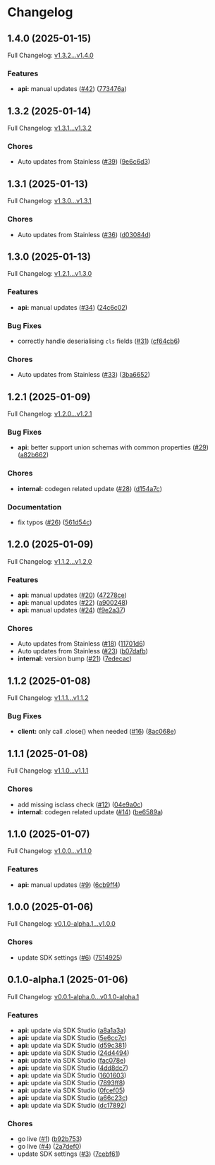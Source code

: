 # Changelog

## 1.4.0 (2025-01-15)

Full Changelog: [v1.3.2...v1.4.0](https://github.com/Avido-AI/avido-py/compare/v1.3.2...v1.4.0)

### Features

* **api:** manual updates ([#42](https://github.com/Avido-AI/avido-py/issues/42)) ([773476a](https://github.com/Avido-AI/avido-py/commit/773476abd23f2e1f0b050390ec8ba1e85f8f83c4))

## 1.3.2 (2025-01-14)

Full Changelog: [v1.3.1...v1.3.2](https://github.com/Avido-AI/avido-py/compare/v1.3.1...v1.3.2)

### Chores

* Auto updates from Stainless ([#39](https://github.com/Avido-AI/avido-py/issues/39)) ([9e6c6d3](https://github.com/Avido-AI/avido-py/commit/9e6c6d3bd3c2cfe20535b9a219ec46666be00e92))

## 1.3.1 (2025-01-13)

Full Changelog: [v1.3.0...v1.3.1](https://github.com/Avido-AI/avido-py/compare/v1.3.0...v1.3.1)

### Chores

* Auto updates from Stainless ([#36](https://github.com/Avido-AI/avido-py/issues/36)) ([d03084d](https://github.com/Avido-AI/avido-py/commit/d03084dbd2a571faf9910d67a5cfa6c72851db01))

## 1.3.0 (2025-01-13)

Full Changelog: [v1.2.1...v1.3.0](https://github.com/Avido-AI/avido-py/compare/v1.2.1...v1.3.0)

### Features

* **api:** manual updates ([#34](https://github.com/Avido-AI/avido-py/issues/34)) ([24c6c02](https://github.com/Avido-AI/avido-py/commit/24c6c028e60f944518d5eb465e0076c124d82944))


### Bug Fixes

* correctly handle deserialising `cls` fields ([#31](https://github.com/Avido-AI/avido-py/issues/31)) ([cf64cb6](https://github.com/Avido-AI/avido-py/commit/cf64cb6b4208c58f5d5eb4fde497ecb88b94c146))


### Chores

* Auto updates from Stainless ([#33](https://github.com/Avido-AI/avido-py/issues/33)) ([3ba6652](https://github.com/Avido-AI/avido-py/commit/3ba665229eebf61bad067d6ae12d47661c4277bc))

## 1.2.1 (2025-01-09)

Full Changelog: [v1.2.0...v1.2.1](https://github.com/Avido-AI/avido-py/compare/v1.2.0...v1.2.1)

### Bug Fixes

* **api:** better support union schemas with common properties ([#29](https://github.com/Avido-AI/avido-py/issues/29)) ([a82b662](https://github.com/Avido-AI/avido-py/commit/a82b6621fe47006d9785f272cec694c969abbc53))


### Chores

* **internal:** codegen related update ([#28](https://github.com/Avido-AI/avido-py/issues/28)) ([d154a7c](https://github.com/Avido-AI/avido-py/commit/d154a7c5e80205982fb5451598d9c617ce156348))


### Documentation

* fix typos ([#26](https://github.com/Avido-AI/avido-py/issues/26)) ([561d54c](https://github.com/Avido-AI/avido-py/commit/561d54cdff97917aaf394ea9431bd063ce8dd3b4))

## 1.2.0 (2025-01-09)

Full Changelog: [v1.1.2...v1.2.0](https://github.com/Avido-AI/avido-py/compare/v1.1.2...v1.2.0)

### Features

* **api:** manual updates ([#20](https://github.com/Avido-AI/avido-py/issues/20)) ([47278ce](https://github.com/Avido-AI/avido-py/commit/47278cee41c08b69fb5e264e57f2274598230b9c))
* **api:** manual updates ([#22](https://github.com/Avido-AI/avido-py/issues/22)) ([a900248](https://github.com/Avido-AI/avido-py/commit/a9002480c138f6dad5e28400c30884abebc0c1c4))
* **api:** manual updates ([#24](https://github.com/Avido-AI/avido-py/issues/24)) ([f9e2a37](https://github.com/Avido-AI/avido-py/commit/f9e2a37037855f0ce8341251a70f0c25f6990f13))


### Chores

* Auto updates from Stainless ([#18](https://github.com/Avido-AI/avido-py/issues/18)) ([11701d6](https://github.com/Avido-AI/avido-py/commit/11701d66996f0c79ea8a4495482716f502263e85))
* Auto updates from Stainless ([#23](https://github.com/Avido-AI/avido-py/issues/23)) ([b07dafb](https://github.com/Avido-AI/avido-py/commit/b07dafb98069279df95a9366718a5e676ac9177d))
* **internal:** version bump ([#21](https://github.com/Avido-AI/avido-py/issues/21)) ([7edecac](https://github.com/Avido-AI/avido-py/commit/7edecac1d660bf41c2239a3b0a1b52b5eb259197))

## 1.1.2 (2025-01-08)

Full Changelog: [v1.1.1...v1.1.2](https://github.com/Avido-AI/avido-py/compare/v1.1.1...v1.1.2)

### Bug Fixes

* **client:** only call .close() when needed ([#16](https://github.com/Avido-AI/avido-py/issues/16)) ([8ac068e](https://github.com/Avido-AI/avido-py/commit/8ac068e5f7f7ba594e490acaea76f70a6f62641c))

## 1.1.1 (2025-01-08)

Full Changelog: [v1.1.0...v1.1.1](https://github.com/Avido-AI/avido-py/compare/v1.1.0...v1.1.1)

### Chores

* add missing isclass check ([#12](https://github.com/Avido-AI/avido-py/issues/12)) ([04e9a0c](https://github.com/Avido-AI/avido-py/commit/04e9a0c380fc9def7bde16e79598e6196e50330b))
* **internal:** codegen related update ([#14](https://github.com/Avido-AI/avido-py/issues/14)) ([be6589a](https://github.com/Avido-AI/avido-py/commit/be6589a08f08db44983e38917aa6a575d722b7df))

## 1.1.0 (2025-01-07)

Full Changelog: [v1.0.0...v1.1.0](https://github.com/Avido-AI/avido-py/compare/v1.0.0...v1.1.0)

### Features

* **api:** manual updates ([#9](https://github.com/Avido-AI/avido-py/issues/9)) ([6cb9ff4](https://github.com/Avido-AI/avido-py/commit/6cb9ff4212a42e7c8226fa1bc44a6148bd932467))

## 1.0.0 (2025-01-06)

Full Changelog: [v0.1.0-alpha.1...v1.0.0](https://github.com/Avido-AI/avido-py/compare/v0.1.0-alpha.1...v1.0.0)

### Chores

* update SDK settings ([#6](https://github.com/Avido-AI/avido-py/issues/6)) ([7514925](https://github.com/Avido-AI/avido-py/commit/7514925d253e9c99cc6f94b054b3a085bc06eed6))

## 0.1.0-alpha.1 (2025-01-06)

Full Changelog: [v0.0.1-alpha.0...v0.1.0-alpha.1](https://github.com/Avido-AI/avido-py/compare/v0.0.1-alpha.0...v0.1.0-alpha.1)

### Features

* **api:** update via SDK Studio ([a8a1a3a](https://github.com/Avido-AI/avido-py/commit/a8a1a3a3ab26f5d33038e4fb32911c7030398e86))
* **api:** update via SDK Studio ([5e6cc7c](https://github.com/Avido-AI/avido-py/commit/5e6cc7cb4ccfb1bcb8f70311969319dcd087daa3))
* **api:** update via SDK Studio ([d59c381](https://github.com/Avido-AI/avido-py/commit/d59c3818a8037ea0f62f5562032fe0130bd614ab))
* **api:** update via SDK Studio ([24d4494](https://github.com/Avido-AI/avido-py/commit/24d44943efc49ae7a8effd5c0ca6ee41e2727234))
* **api:** update via SDK Studio ([fac078e](https://github.com/Avido-AI/avido-py/commit/fac078e32794c9b44e05d127906914e075293d94))
* **api:** update via SDK Studio ([4dd8dc7](https://github.com/Avido-AI/avido-py/commit/4dd8dc7e4eda290498f2e356905dc1573e0645b6))
* **api:** update via SDK Studio ([1601603](https://github.com/Avido-AI/avido-py/commit/16016038e1a8a0da4a07056a63125a7580edf94d))
* **api:** update via SDK Studio ([7893ff8](https://github.com/Avido-AI/avido-py/commit/7893ff86f62b0914e1480f27689060327c1b3c6d))
* **api:** update via SDK Studio ([0fcef05](https://github.com/Avido-AI/avido-py/commit/0fcef05a4471dfa6df21806402a1fe122cd8f0d6))
* **api:** update via SDK Studio ([a66c23c](https://github.com/Avido-AI/avido-py/commit/a66c23c7c508ebdc0110ac4fe274807d0ee2b093))
* **api:** update via SDK Studio ([dc17892](https://github.com/Avido-AI/avido-py/commit/dc178922d71b2501ef4c18ea56ce715a3d959dc5))


### Chores

* go live ([#1](https://github.com/Avido-AI/avido-py/issues/1)) ([b92b753](https://github.com/Avido-AI/avido-py/commit/b92b753e80237da9b48b76af67ee57cb1da2ecce))
* go live ([#4](https://github.com/Avido-AI/avido-py/issues/4)) ([2a7def0](https://github.com/Avido-AI/avido-py/commit/2a7def013625d8ea2b7051c9330865bb168bd9d9))
* update SDK settings ([#3](https://github.com/Avido-AI/avido-py/issues/3)) ([7cebf61](https://github.com/Avido-AI/avido-py/commit/7cebf61017cfb04a8a5b3c905c205986902ccc58))
